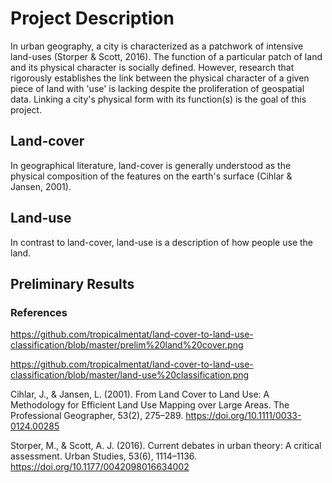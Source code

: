 # Project Description

In urban geography, a city is characterized as a patchwork of intensive land-uses (Storper & Scott, 2016). The function of a particular patch of land and its physical character is socially defined. However, research that rigorously establishes the link between the physical character of a given piece of land with 'use' is lacking despite the proliferation of geospatial data. Linking a city's physical form with its function(s) is the goal of this project. 

## Land-cover
In geographical literature, land-cover is generally understood as the physical composition of the features on the earth's surface (Cihlar & Jansen, 2001). 

## Land-use
In contrast to land-cover, land-use is a description of how people use the land.

## Preliminary Results


### References

https://github.com/tropicalmentat/land-cover-to-land-use-classification/blob/master/prelim%20land%20cover.png

https://github.com/tropicalmentat/land-cover-to-land-use-classification/blob/master/land-use%20classification.png

Cihlar, J., & Jansen, L. (2001). From Land Cover to Land Use: A Methodology for Efficient Land Use Mapping over Large Areas. The Professional Geographer, 53(2), 275–289. https://doi.org/10.1111/0033-0124.00285

Storper, M., & Scott, A. J. (2016). Current debates in urban theory: A critical assessment. Urban Studies, 53(6), 1114–1136. https://doi.org/10.1177/0042098016634002



